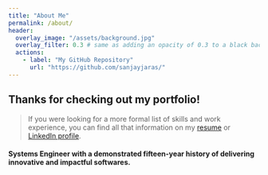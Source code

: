 ```yaml
---
title: "About Me"
permalink: /about/
header:
  overlay_image: "/assets/background.jpg"
  overlay_filter: 0.3 # same as adding an opacity of 0.3 to a black background
  actions:
    - label: "My GitHub Repository"
      url: "https://github.com/sanjayjaras/"
---
```


## Thanks for checking out my portfolio!
>If you were looking for a more formal list of skills and work experience, you can find all that information on my [resume](https://sanjayjaras.github.io/assets/Resume.pdf) or [LinkedIn profile](https://www.linkedin.com/in/satishagrawal82/).


#### Systems Engineer with a demonstrated fifteen-year history of delivering innovative and impactful softwares. 

####    
